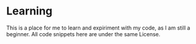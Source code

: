 Learning
========

This is a place for me to learn and expiriment with my code, as I am still a beginner.
All code snippets here are under the same License.
